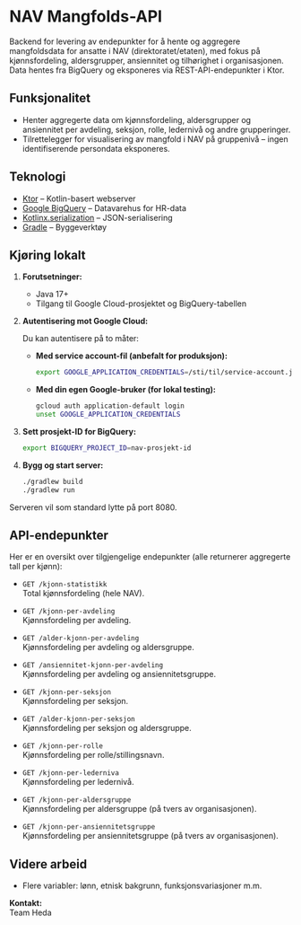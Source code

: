 # NAV Mangfolds-API

Backend for levering av endepunkter for å hente og aggregere mangfoldsdata for ansatte i NAV (direktoratet/etaten), med fokus på kjønnsfordeling, aldersgrupper, ansiennitet og tilhørighet i organisasjonen. Data hentes fra BigQuery og eksponeres via REST-API-endepunkter i Ktor.

## Funksjonalitet
- Henter aggregerte data om kjønnsfordeling, aldersgrupper og ansiennitet per avdeling, seksjon, rolle, ledernivå og andre grupperinger.
- Tilrettelegger for visualisering av mangfold i NAV på gruppenivå – ingen identifiserende persondata eksponeres.

## Teknologi
- [Ktor](https://ktor.io/) – Kotlin-basert webserver
- [Google BigQuery](https://cloud.google.com/bigquery) – Datavarehus for HR-data
- [Kotlinx.serialization](https://github.com/Kotlin/kotlinx.serialization) – JSON-serialisering
- [Gradle](https://gradle.org/) – Byggeverktøy

## Kjøring lokalt

1. **Forutsetninger:**
    - Java 17+
    - Tilgang til Google Cloud-prosjektet og BigQuery-tabellen

2. **Autentisering mot Google Cloud:**

   Du kan autentisere på to måter:

   - **Med service account-fil (anbefalt for produksjon):**
     ```bash
     export GOOGLE_APPLICATION_CREDENTIALS=/sti/til/service-account.json
     ```
   - **Med din egen Google-bruker (for lokal testing):**
     ```bash
     gcloud auth application-default login
     unset GOOGLE_APPLICATION_CREDENTIALS
     ```

3. **Sett prosjekt-ID for BigQuery:**
   ```bash
   export BIGQUERY_PROJECT_ID=nav-prosjekt-id
   ```

4. **Bygg og start server:**
   ```bash
   ./gradlew build
   ./gradlew run
   ```

Serveren vil som standard lytte på port 8080.

## API-endepunkter

Her er en oversikt over tilgjengelige endepunkter (alle returnerer aggregerte tall per kjønn):

- `GET /kjonn-statistikk`  
  Total kjønnsfordeling (hele NAV).

- `GET /kjonn-per-avdeling`  
  Kjønnsfordeling per avdeling.

- `GET /alder-kjonn-per-avdeling`  
  Kjønnsfordeling per avdeling og aldersgruppe.

- `GET /ansiennitet-kjonn-per-avdeling`  
  Kjønnsfordeling per avdeling og ansiennitetsgruppe.

- `GET /kjonn-per-seksjon`  
  Kjønnsfordeling per seksjon.

- `GET /alder-kjonn-per-seksjon`  
  Kjønnsfordeling per seksjon og aldersgruppe.

- `GET /kjonn-per-rolle`  
  Kjønnsfordeling per rolle/stillingsnavn.

- `GET /kjonn-per-lederniva`  
  Kjønnsfordeling per ledernivå.

- `GET /kjonn-per-aldersgruppe`  
  Kjønnsfordeling per aldersgruppe (på tvers av organisasjonen).

- `GET /kjonn-per-ansiennitetsgruppe`  
  Kjønnsfordeling per ansiennitetsgruppe (på tvers av organisasjonen).

## Videre arbeid
- Flere variabler: lønn, etnisk bakgrunn, funksjonsvariasjoner m.m.

**Kontakt:**  
Team Heda


